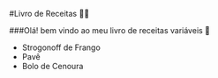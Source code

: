 #Livro de Receitas :man_cook:




###Olá! bem vindo ao meu livro de receitas variáveis :wave:

 - Strogonoff de Frango
 - Pavê
 - Bolo de Cenoura